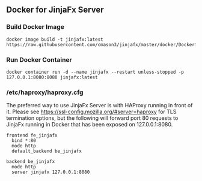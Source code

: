 ## Docker for JinjaFx Server

### Build Docker Image
```
docker image build -t jinjafx:latest https://raw.githubusercontent.com/cmason3/jinjafx/master/docker/Dockerfile
```

### Run Docker Container
```
docker container run -d --name jinjafx --restart unless-stopped -p 127.0.0.1:8080:8080 jinjafx:latest
```

### /etc/haproxy/haproxy.cfg

The preferred way to use JinjaFx Server is with HAProxy running in front of it. Please see https://ssl-config.mozilla.org/#server=haproxy for TLS termination options, but the following will forward port 80 requests to JinjaFx running in Docker that has been exposed on 127.0.0.1:8080.

```
frontend fe_jinjafx
  bind *:80
  mode http
  default_backend be_jinjafx

backend be_jinjafx
  mode http
  server jinjafx 127.0.0.1:8080
```
